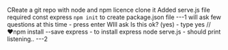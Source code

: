 CReate a git repo with node and npm licence
clone it
Added serve.js file
required const express
`npm init` to create package.json file ---1 
will ask few questions at this time - press enter
WIll ask Is this ok? (yes) - type yes
// ♥npm install --save express - to install express
node serve.js - should print listening.. ---2


